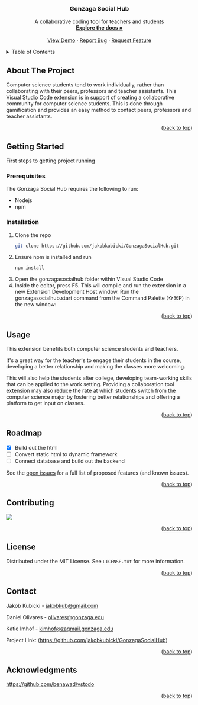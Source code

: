 <div id="top"></div>
<br />
<div align="center">
  </a>
<h3 align="center">Gonzaga Social Hub</h3>

  <p align="center">
    A collaborative coding tool for teachers and students
    <br />
    <a href="https://github.com/jakobkubicki/GonzagaSocialHub"><strong>Explore the docs »</strong></a>
    <br />
    <br />
    <a href="https://imgur.com/0nm5qlA">View Demo</a>
    ·
    <a href="https://github.com/jakobkubicki/GonzagaSocialHub/issues">Report Bug</a>
    ·
    <a href="https://github.com/jakobkubicki/GonzagaSocialHub/issues">Request Feature</a>
  </p>
</div>



<!-- TABLE OF CONTENTS -->
<details>
  <summary>Table of Contents</summary>
  <ol>
    <li>
      <a href="#about-the-project">About The Project</a>
    </li>
    <li>
      <a href="#getting-started">Getting Started</a>
      <ul>
        <li><a href="#prerequisites">Prerequisites</a></li>
        <li><a href="#installation">Installation</a></li>
      </ul>
    </li>
    <li><a href="#usage">Usage</a></li>
    <li><a href="#roadmap">Roadmap</a></li>
    <li><a href="#contributing">Contributing</a></li>
    <li><a href="#license">License</a></li>
    <li><a href="#contact">Contact</a></li>
    <li><a href="#acknowledgments">Acknowledgments</a></li>
  </ol>
</details>



<!-- ABOUT THE PROJECT -->
## About The Project

Computer science students tend to work individually, rather than collaborating with their peers, professors and teacher assistants. This Visual Studio Code extension is in support of creating a collaborative community for computer science students. This is done through gamification and provides an easy method to contact peers, professors and teacher assistants.

<p align="right">(<a href="#top">back to top</a>)</p>

<!-- GETTING STARTED -->
## Getting Started

First steps to getting project running

### Prerequisites

The Gonzaga Social Hub requires the following to run:

<ul> 
  <li> Nodejs
  <li> npm
 </ul>

### Installation

1. Clone the repo
   ```sh
   git clone https://github.com/jakobkubicki/GonzagaSocialHub.git
   ```
2. Ensure npm is installed and run
   ```sh
   npm install
   ```
3. Open the gonzagasocialhub folder within Visual Studio Code
4. Inside the editor, press F5. This will compile and run the extension in a new Extension Development Host window. Run the gonzagasocialhub.start command from the Command Palette (⇧⌘P) in the new window:


<p align="right">(<a href="#top">back to top</a>)</p>



<!-- USAGE EXAMPLES -->
## Usage

This extension benefits both computer science students and teachers.

It's a great way for the teacher's to engage their students in the course, developing a better relationship and making the classes more welcoming.

This will also help the students after college, developing team-working skills that can be applied to the work setting.  Providing a collaboration tool extension may also reduce the rate at which students switch from the computer science major by fostering better relationships and offering a platform to get input on classes.


<p align="right">(<a href="#top">back to top</a>)</p>



<!-- ROADMAP -->
## Roadmap

- [x] Build out the html
- [ ] Convert static html to dynamic framework
- [ ] Connect database and build out the backend

See the [open issues](https://github.com/jakobkubciki/GonzagaSocialHub/issues) for a full list of proposed features (and known issues).

<p align="right">(<a href="#top">back to top</a>)</p>



<!-- CONTRIBUTING -->
## Contributing

<a href="https://github.com/jakobkubicki/GonzagaSocialHub/graphs/contributors">
  <img src="https://contrib.rocks/image?repo=jakobkubicki/GonzagaSocialHub" />
</a>

<p align="right">(<a href="#top">back to top</a>)</p>



<!-- LICENSE -->
## License

Distributed under the MIT License. See `LICENSE.txt` for more information.

<p align="right">(<a href="#top">back to top</a>)</p>



<!-- CONTACT -->
## Contact

Jakob Kubicki - jakobkub@gmail.com

Daniel Olivares - olivares@gonzaga.edu

Katie Imhof - kimhof@zagmail.gonzaga.edu

Project Link: (https://github.com/jakobkubicki/GonzagaSocialHub)

<p align="right">(<a href="#top">back to top</a>)</p>



<!-- ACKNOWLEDGMENTS -->
## Acknowledgments

https://github.com/benawad/vstodo

<p align="right">(<a href="#top">back to top</a>)</p>

